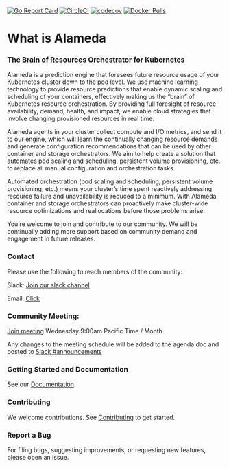 [![Go Report Card](https://goreportcard.com/badge/github.com/containers-ai/Alameda)](https://goreportcard.com/report/github.com/containers-ai/Alameda)
[![CircleCI](https://circleci.com/gh/containers-ai/alameda.svg?style=shield)](https://circleci.com/gh/containers-ai/alameda)
[![codecov](https://codecov.io/gh/containers-ai/alameda/branch/master/graph/badge.svg)](https://codecov.io/gh/containers-ai/alameda)
[![Docker Pulls](https://img.shields.io/docker/pulls/containersai/alameda.svg)](https://hub.docker.com/r/containersai/alameda)

# What is Alameda

### The Brain of Resources Orchestrator for Kubernetes

Alameda is a prediction engine that foresees future resource usage of your Kubernetes cluster down to the pod level. We use machine learning technology to provide resource predictions that enable dynamic scaling and scheduling of your containers, effectively making us the “brain” of Kubernetes resource orchestration. By providing full foresight of resource availability, demand, health, and impact, we enable cloud strategies that involve changing provisioned resources in real time.

Alameda agents in your cluster collect compute and I/O metrics, and send it to our engine, which will learn the continually changing resource demands and generate configuration recommendations that can be used by other container and storage orchestrators. We aim to help create a solution that automates pod scaling and scheduling, persistent volume provisioning, etc. to replace all manual configuration and orchestration tasks.

Automated orchestration (pod scaling and scheduling, persistent volume provisioning, etc.) means your cluster’s time spent reactively addressing resource failure and unavailability is reduced to a minimum. With Alameda, container and storage orchestrators can proactively make cluster-wide resource optimizations and reallocations before those problems arise.

You’re welcome to join and contribute to our community. We will be continually adding more support based on community demand and engagement in future releases.

### Contact
 
Please use the following to reach members of the community:

Slack: [Join our slack channel](https://join.slack.com/t/alameda-ai/signup)

Email: [Click](mailto:alameda@prophetstor.com)

### Community Meeting: 

[Join meeting](https://zoom.us/j/2541170419) Wednesday 9:00am Pacific Time / Month 

Any changes to the meeting schedule will be added to the agenda doc and posted to [Slack #announcements](https://alameda-ai.slack.com/messages/CD3N5BN5T/team/UD4QB30A2/) 

### Getting Started and Documentation

See our [Documentation](./docs/).

### Contributing

We welcome contributions. See [Contributing](CONTRIBUTING.md) to get started.

### Report a Bug

For filing bugs, suggesting improvements, or requesting new features, please open an issue.
